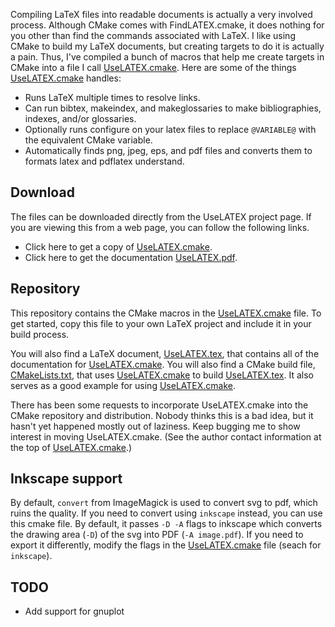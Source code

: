 Compiling LaTeX files into readable documents is actually a very involved
process. Although CMake comes with FindLATEX.cmake, it does nothing for you
other than find the commands associated with LaTeX. I like using CMake to
build my LaTeX documents, but creating targets to do it is actually a pain.
Thus, I've compiled a bunch of macros that help me create targets in CMake
into a file I call [UseLATEX.cmake](UseLATEX.cmake). Here are some of the
things [UseLATEX.cmake](UseLATEX.cmake) handles:

  * Runs LaTeX multiple times to resolve links.
  * Can run bibtex, makeindex, and makeglossaries to make bibliographies,
    indexes, and/or glossaries.
  * Optionally runs configure on your latex files to replace `@VARIABLE@`
    with the equivalent CMake variable.
  * Automatically finds png, jpeg, eps, and pdf files and converts them to
    formats latex and pdflatex understand.

## Download

The files can be downloaded directly from the UseLATEX project page. If you
are viewing this from a web page, you can follow the following links.

  * Click here to get a copy of [UseLATEX.cmake](https://gitlab.kitware.com/kmorel/UseLATEX/raw/master/UseLATEX.cmake).
  * Click here to get the documentation [UseLATEX.pdf](https://gitlab.kitware.com/kmorel/UseLATEX/raw/master/UseLATEX.pdf).
  
## Repository

This repository contains the CMake macros in the
[UseLATEX.cmake](UseLATEX.cmake) file. To get started, copy this file to
your own LaTeX project and include it in your build process.

You will also find a LaTeX document, [UseLATEX.tex](UseLATEX.tex), that
contains all of the documentation for [UseLATEX.cmake](UseLATEX.cmake). You
will also find a CMake build file, [CMakeLists.txt](CMakeLists.txt), that
uses [UseLATEX.cmake](UseLATEX.cmake) to build
[UseLATEX.tex](UseLATEX.tex). It also serves as a good example for using
[UseLATEX.cmake](UseLATEX.cmake).

There has been some requests to incorporate UseLATEX.cmake into the CMake
repository and distribution. Nobody thinks this is a bad idea, but it
hasn't yet happened mostly out of laziness. Keep bugging me to show
interest in moving UseLATEX.cmake. (See the author contact information at
the top of [UseLATEX.cmake](UseLATEX.cmake).)

## Inkscape support

By default, `convert` from ImageMagick is used to convert svg to pdf, which
ruins the quality. If you need to convert using `inkscape` instead, you can use
this cmake file. By default, it passes `-D -A` flags to inkscape which converts
the drawing area (`-D`) of the svg into PDF (`-A image.pdf`). If you need to
export it differently, modify the flags in the [UseLATEX.cmake](UseLATEX.cmake)
file (seach for `inkscape`).

## TODO
* Add support for gnuplot
